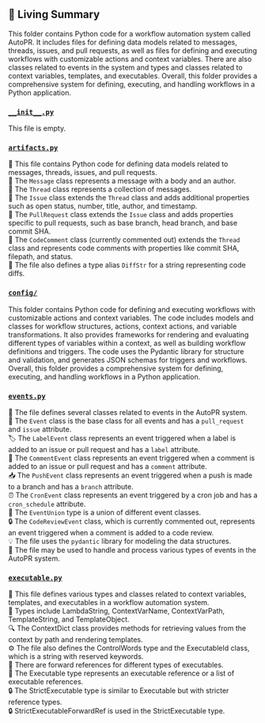 

<!-- Living README Summary -->
## 🌳 Living Summary

This folder contains Python code for a workflow automation system called AutoPR. It includes files for defining data models related to messages, threads, issues, and pull requests, as well as files for defining and executing workflows with customizable actions and context variables. There are also classes related to events in the system and types and classes related to context variables, templates, and executables. Overall, this folder provides a comprehensive system for defining, executing, and handling workflows in a Python application.


### [`__init__.py`](https://github.com/raphael-francis/AutoPR-internal/blob/096da5bd0357ff1bbe5486a2e192ca26c295a1d7/./autopr/models/__init__.py)

This file is empty.  


### [`artifacts.py`](https://github.com/raphael-francis/AutoPR-internal/blob/096da5bd0357ff1bbe5486a2e192ca26c295a1d7/./autopr/models/artifacts.py)

📄 This file contains Python code for defining data models related to messages, threads, issues, and pull requests.   
🧵 The `Message` class represents a message with a body and an author.   
🧵 The `Thread` class represents a collection of messages.   
🧵 The `Issue` class extends the `Thread` class and adds additional properties such as open status, number, title, author, and timestamp.   
🧵 The `PullRequest` class extends the `Issue` class and adds properties specific to pull requests, such as base branch, head branch, and base commit SHA.   
🧵 The `CodeComment` class (currently commented out) extends the `Thread` class and represents code comments with properties like commit SHA, filepath, and status.   
🔧 The file also defines a type alias `DiffStr` for a string representing code diffs.  


### [`config/`](https://github.com/raphael-francis/AutoPR-internal/blob/096da5bd0357ff1bbe5486a2e192ca26c295a1d7/./autopr/models/config)

This folder contains Python code for defining and executing workflows with customizable actions and context variables. The code includes models and classes for workflow structures, actions, context actions, and variable transformations. It also provides frameworks for rendering and evaluating different types of variables within a context, as well as building workflow definitions and triggers. The code uses the Pydantic library for structure and validation, and generates JSON schemas for triggers and workflows. Overall, this folder provides a comprehensive system for defining, executing, and handling workflows in a Python application.  


### [`events.py`](https://github.com/raphael-francis/AutoPR-internal/blob/096da5bd0357ff1bbe5486a2e192ca26c295a1d7/./autopr/models/events.py)

📄 The file defines several classes related to events in the AutoPR system.   
🔀 The `Event` class is the base class for all events and has a `pull_request` and `issue` attribute.  
🏷️ The `LabelEvent` class represents an event triggered when a label is added to an issue or pull request and has a `label` attribute.  
💬 The `CommentEvent` class represents an event triggered when a comment is added to an issue or pull request and has a `comment` attribute.  
📥 The `PushEvent` class represents an event triggered when a push is made to a branch and has a `branch` attribute.  
⏰ The `CronEvent` class represents an event triggered by a cron job and has a `cron_schedule` attribute.  
🔀 The `EventUnion` type is a union of different event classes.  
🔒 The `CodeReviewEvent` class, which is currently commented out, represents an event triggered when a comment is added to a code review.  
💡 The file uses the `pydantic` library for modeling the data structures.  
🔁 The file may be used to handle and process various types of events in the AutoPR system.  


### [`executable.py`](https://github.com/raphael-francis/AutoPR-internal/blob/096da5bd0357ff1bbe5486a2e192ca26c295a1d7/./autopr/models/executable.py)

📄 This file defines various types and classes related to context variables, templates, and executables in a workflow automation system.  
📝 Types include LambdaString, ContextVarName, ContextVarPath, TemplateString, and TemplateObject.  
🔍 The ContextDict class provides methods for retrieving values from the context by path and rendering templates.  
⚙️ The file also defines the ControlWords type and the ExecutableId class, which is a string with reserved keywords.  
🔄 There are forward references for different types of executables.  
🧩 The Executable type represents an executable reference or a list of executable references.  
🔒 The StrictExecutable type is similar to Executable but with stricter reference types.  
🔒 StrictExecutableForwardRef is used in the StrictExecutable type.  

<!-- Living README Summary -->